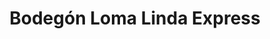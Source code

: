 ---
title: "Bodegón Loma Linda Express"
url: /ciudad-guayana-puerto-ordaz/bodegon-loma-linda-express/
shop: Lebensmittel
---